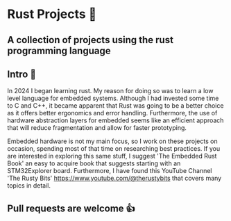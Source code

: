 # Rust Projects 🦀
## A collection of projects using the rust programming language

## Intro 🦀

In 2024 I began learning rust. My reason for doing so was to learn a low level language for embedded systems.
Although I had invested some time to C and C++, it became apparent that Rust was going to be a better choice as it offers better ergonomics and error handling. Furthermore, the use of hardware abstraction layers for embedded seems like an efficient approach that will reduce fragmentation and allow for faster prototyping.

Embedded hardware is not my main focus, so I work on these projects on occasion, spending most of that time on researching best practices. If you are interested in exploring this same stuff, I suggest 'The Embedded Rust Book' an easy to acquire book that suggests starting with an STM32Explorer board. Furthermore, I have found this YouTube Channel 'The Rusty Bits' https://www.youtube.com/@therustybits that covers many topics in detail.

## Pull requests are welcome 👍